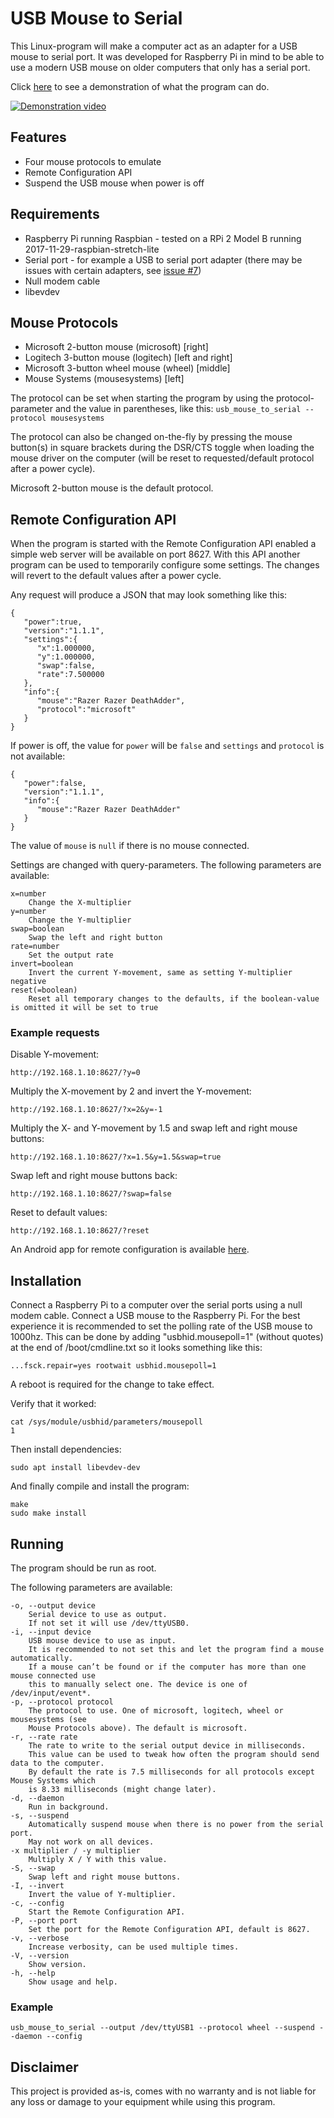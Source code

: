 # USB Mouse to Serial

This Linux-program will make a computer act as an adapter for a USB mouse to serial port. It was developed for Raspberry Pi in mind to be able to use a modern USB mouse on older computers that only has a serial port.

Click [here](https://www.youtube.com/watch?v=vAz2g2S6Rmw) to see a demonstration of what the program can do.

[![Demonstration video](https://img.youtube.com/vi/vAz2g2S6Rmw/0.jpg)](https://www.youtube.com/watch?v=vAz2g2S6Rmw)

## Features

* Four mouse protocols to emulate
* Remote Configuration API
* Suspend the USB mouse when power is off

## Requirements

* Raspberry Pi running Raspbian - tested on a RPi 2 Model B running 2017-11-29-raspbian-stretch-lite
* Serial port - for example a USB to serial port adapter (there may be issues with certain adapters, see [issue #7](https://github.com/mborjesson/USB-Mouse-to-Serial/issues/7))
* Null modem cable
* libevdev

## Mouse Protocols

* Microsoft 2-button mouse (microsoft) [right]
* Logitech 3-button mouse (logitech) [left and right]
* Microsoft 3-button wheel mouse (wheel) [middle]
* Mouse Systems (mousesystems) [left]

The protocol can be set when starting the program by using the protocol-parameter and the value in parentheses, like this: `usb_mouse_to_serial --protocol mousesystems`

The protocol can also be changed on-the-fly by pressing the mouse button(s) in square brackets during the DSR/CTS toggle when loading the mouse driver on the computer (will be reset to requested/default protocol after a power cycle).

Microsoft 2-button mouse is the default protocol.

## Remote Configuration API

When the program is started with the Remote Configuration API enabled a simple web server will be available on port 8627. With this API another program can be used to temporarily configure some settings. The changes will revert to the default values after a power cycle.

Any request will produce a JSON that may look something like this:
```
{  
   "power":true,
   "version":"1.1.1",
   "settings":{  
      "x":1.000000,
      "y":1.000000,
      "swap":false,
      "rate":7.500000
   },
   "info":{  
      "mouse":"Razer Razer DeathAdder",
      "protocol":"microsoft"
   }
}
```
If power is off, the value for `power` will be `false` and `settings` and `protocol` is not available:
```
{  
   "power":false,
   "version":"1.1.1",
   "info":{  
      "mouse":"Razer Razer DeathAdder"
   }
}
```
The value of `mouse` is `null` if there is no mouse connected.

Settings are changed with query-parameters. The following parameters are available:
```
x=number
	Change the X-multiplier
y=number
	Change the Y-multiplier
swap=boolean
	Swap the left and right button
rate=number
	Set the output rate
invert=boolean
	Invert the current Y-movement, same as setting Y-multiplier negative
reset(=boolean)
	Reset all temporary changes to the defaults, if the boolean-value is omitted it will be set to true
```

### Example requests
Disable Y-movement:
```
http://192.168.1.10:8627/?y=0
```
Multiply the X-movement by 2 and invert the Y-movement:
```
http://192.168.1.10:8627/?x=2&y=-1
```
Multiply the X- and Y-movement by 1.5 and swap left and right mouse buttons:
```
http://192.168.1.10:8627/?x=1.5&y=1.5&swap=true
```
Swap left and right mouse buttons back:
```
http://192.168.1.10:8627/?swap=false
```
Reset to default values:
```
http://192.168.1.10:8627/?reset
```

An Android app for remote configuration is available [here](https://github.com/mborjesson/USB-Mouse-to-Serial-Configuration-Android).

## Installation

Connect a Raspberry Pi to a computer over the serial ports using a null modem cable.
Connect a USB mouse to the Raspberry Pi.
For the best experience it is recommended to set the polling rate of the USB mouse to 1000hz. This can be done by adding "usbhid.mousepoll=1" (without quotes) at the end of /boot/cmdline.txt so it looks something like this:

```
...fsck.repair=yes rootwait usbhid.mousepoll=1
```
A reboot is required for the change to take effect.

Verify that it worked:

```
cat /sys/module/usbhid/parameters/mousepoll 
1
```
Then install dependencies:

```
sudo apt install libevdev-dev
```
And finally compile and install the program:

```
make
sudo make install
```

## Running

The program should be run as root.

The following parameters are available:

```
-o, --output device
	Serial device to use as output.
	If not set it will use /dev/ttyUSB0.
-i, --input device
	USB mouse device to use as input.
	It is recommended to not set this and let the program find a mouse automatically.
	If a mouse can’t be found or if the computer has more than one mouse connected use
	this to manually select one. The device is one of /dev/input/event*.
-p, --protocol protocol
	The protocol to use. One of microsoft, logitech, wheel or mousesystems (see
	Mouse Protocols above). The default is microsoft.
-r, --rate rate
	The rate to write to the serial output device in milliseconds.
	This value can be used to tweak how often the program should send data to the computer.
	By default the rate is 7.5 milliseconds for all protocols except Mouse Systems which
	is 8.33 milliseconds (might change later).
-d, --daemon
	Run in background.
-s, --suspend
	Automatically suspend mouse when there is no power from the serial port.
	May not work on all devices.
-x multiplier / -y multiplier
	Multiply X / Y with this value.
-S, --swap
	Swap left and right mouse buttons.
-I, --invert
	Invert the value of Y-multiplier.
-c, --config
	Start the Remote Configuration API.
-P, --port port
	Set the port for the Remote Configuration API, default is 8627.
-v, --verbose
	Increase verbosity, can be used multiple times.
-V, --version
	Show version.
-h, --help
	Show usage and help.
```

### Example

```
usb_mouse_to_serial --output /dev/ttyUSB1 --protocol wheel --suspend --daemon --config
```

## Disclaimer

This project is provided as-is, comes with no warranty and is not liable for any loss or damage to your equipment while using this program.
